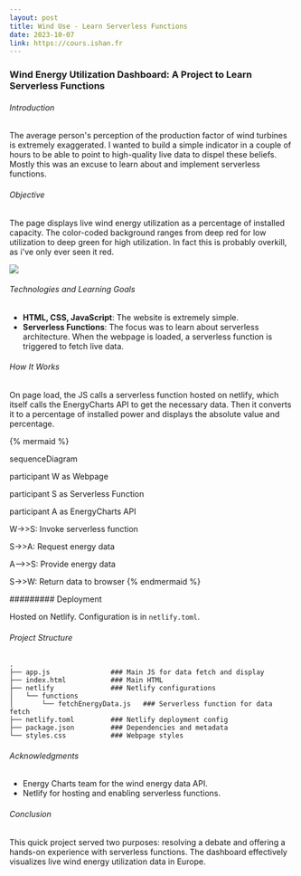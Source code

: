 ```yaml
---
layout: post
title: Wind Use - Learn Serverless Functions
date: 2023-10-07
link: https://cours.ishan.fr
---
```

### Wind Energy Utilization Dashboard: A Project to Learn Serverless Functions

###### Introduction

The average person's perception of the production factor of wind turbines is extremely exaggerated. I wanted to build a simple indicator in a couple of hours to be able to point to high-quality live data to dispel these beliefs. Mostly this was an excuse to learn about and implement serverless functions.

###### Objective

The page displays live wind energy utilization as a percentage of installed capacity. The color-coded background ranges from deep red for low utilization to deep green for high utilization. In fact this is probably overkill, as i've only ever seen it red. 

![](../../../assets/images/screenshot_wind_ishan_fr.png)
###### Technologies and Learning Goals

- **HTML, CSS, JavaScript**: The website is extremely simple.
- **Serverless Functions**: The focus was to learn about serverless architecture. When the webpage is loaded, a serverless function is triggered to fetch live data.

###### How It Works

On page load, the JS calls a serverless function hosted on netlify, which itself calls the EnergyCharts API to get the necessary data. Then it converts it to a percentage of installed power and displays the absolute value and percentage.

{% mermaid %}

sequenceDiagram

participant W as Webpage

participant S as Serverless Function

participant A as EnergyCharts API

  

W->>S: Invoke serverless function

S->>A: Request energy data

A-->>S: Provide energy data

S->>W: Return data to browser
{% endmermaid %}


######### Deployment

Hosted on Netlify. Configuration is in `netlify.toml`.

###### Project Structure

```plaintext
.
├── app.js               ### Main JS for data fetch and display
├── index.html           ### Main HTML
├── netlify              ### Netlify configurations
│   └── functions
│       └── fetchEnergyData.js   ### Serverless function for data fetch
├── netlify.toml         ### Netlify deployment config
├── package.json         ### Dependencies and metadata
└── styles.css           ### Webpage styles
```

###### Acknowledgments

- Energy Charts team for the wind energy data API.
- Netlify for hosting and enabling serverless functions.

###### Conclusion

This quick project served two purposes: resolving a debate and offering a hands-on experience with serverless functions. The dashboard effectively visualizes live wind energy utilization data in Europe.